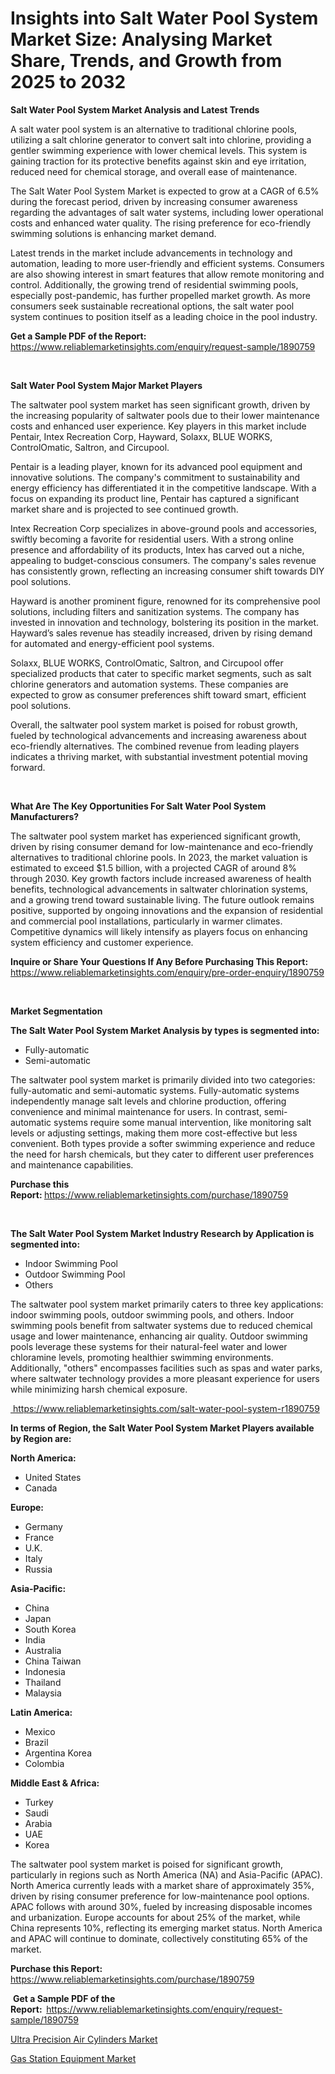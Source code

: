 <p><h1>Insights into Salt Water Pool System Market Size: Analysing Market Share, Trends, and Growth from 2025 to 2032</h1></p><p><strong>Salt Water Pool System Market Analysis and Latest Trends</strong></p>
<p><p>A salt water pool system is an alternative to traditional chlorine pools, utilizing a salt chlorine generator to convert salt into chlorine, providing a gentler swimming experience with lower chemical levels. This system is gaining traction for its protective benefits against skin and eye irritation, reduced need for chemical storage, and overall ease of maintenance. </p><p>The Salt Water Pool System Market is expected to grow at a CAGR of 6.5% during the forecast period, driven by increasing consumer awareness regarding the advantages of salt water systems, including lower operational costs and enhanced water quality. The rising preference for eco-friendly swimming solutions is enhancing market demand. </p><p>Latest trends in the market include advancements in technology and automation, leading to more user-friendly and efficient systems. Consumers are also showing interest in smart features that allow remote monitoring and control. Additionally, the growing trend of residential swimming pools, especially post-pandemic, has further propelled market growth. As more consumers seek sustainable recreational options, the salt water pool system continues to position itself as a leading choice in the pool industry.</p></p>
<p><strong>Get a Sample PDF of the Report:&nbsp;</strong> <a href="https://www.reliablemarketinsights.com/enquiry/request-sample/1890759?utm_campaign=2232&utm_medium=2&utm_source=Github&utm_content=ia&utm_term=11042025&utm_id=salt-water-pool-system">https://www.reliablemarketinsights.com/enquiry/request-sample/1890759</a></p>
<p>&nbsp;</p>
<p><strong>Salt Water Pool System Major Market Players</strong></p>
<p><p>The saltwater pool system market has seen significant growth, driven by the increasing popularity of saltwater pools due to their lower maintenance costs and enhanced user experience. Key players in this market include Pentair, Intex Recreation Corp, Hayward, Solaxx, BLUE WORKS, ControlOmatic, Saltron, and Circupool.</p><p>Pentair is a leading player, known for its advanced pool equipment and innovative solutions. The company's commitment to sustainability and energy efficiency has differentiated it in the competitive landscape. With a focus on expanding its product line, Pentair has captured a significant market share and is projected to see continued growth.</p><p>Intex Recreation Corp specializes in above-ground pools and accessories, swiftly becoming a favorite for residential users. With a strong online presence and affordability of its products, Intex has carved out a niche, appealing to budget-conscious consumers. The company's sales revenue has consistently grown, reflecting an increasing consumer shift towards DIY pool solutions.</p><p>Hayward is another prominent figure, renowned for its comprehensive pool solutions, including filters and sanitization systems. The company has invested in innovation and technology, bolstering its position in the market. Hayward’s sales revenue has steadily increased, driven by rising demand for automated and energy-efficient pool systems.</p><p>Solaxx, BLUE WORKS, ControlOmatic, Saltron, and Circupool offer specialized products that cater to specific market segments, such as salt chlorine generators and automation systems. These companies are expected to grow as consumer preferences shift toward smart, efficient pool solutions.</p><p>Overall, the saltwater pool system market is poised for robust growth, fueled by technological advancements and increasing awareness about eco-friendly alternatives. The combined revenue from leading players indicates a thriving market, with substantial investment potential moving forward.</p></p>
<p>&nbsp;</p>
<p><strong>What Are The Key Opportunities For Salt Water Pool System Manufacturers?</strong></p>
<p><p>The saltwater pool system market has experienced significant growth, driven by rising consumer demand for low-maintenance and eco-friendly alternatives to traditional chlorine pools. In 2023, the market valuation is estimated to exceed $1.5 billion, with a projected CAGR of around 8% through 2030. Key growth factors include increased awareness of health benefits, technological advancements in saltwater chlorination systems, and a growing trend toward sustainable living. The future outlook remains positive, supported by ongoing innovations and the expansion of residential and commercial pool installations, particularly in warmer climates. Competitive dynamics will likely intensify as players focus on enhancing system efficiency and customer experience.</p></p>
<p><strong>Inquire or Share Your Questions If Any Before Purchasing This Report:</strong> <a href="https://www.reliablemarketinsights.com/enquiry/pre-order-enquiry/1890759?utm_campaign=2232&utm_medium=2&utm_source=Github&utm_content=ia&utm_term=11042025&utm_id=salt-water-pool-system">https://www.reliablemarketinsights.com/enquiry/pre-order-enquiry/1890759</a></p>
<p>&nbsp;</p>
<p><strong>Market Segmentation</strong></p>
<p><strong>The Salt Water Pool System Market Analysis by types is segmented into:</strong></p>
<p><ul><li>Fully-automatic</li><li>Semi-automatic</li></ul></p>
<p><p>The saltwater pool system market is primarily divided into two categories: fully-automatic and semi-automatic systems. Fully-automatic systems independently manage salt levels and chlorine production, offering convenience and minimal maintenance for users. In contrast, semi-automatic systems require some manual intervention, like monitoring salt levels or adjusting settings, making them more cost-effective but less convenient. Both types provide a softer swimming experience and reduce the need for harsh chemicals, but they cater to different user preferences and maintenance capabilities.</p></p>
<p><strong>Purchase this Report:&nbsp;</strong><a href="https://www.reliablemarketinsights.com/purchase/1890759?utm_campaign=2232&utm_medium=2&utm_source=Github&utm_content=ia&utm_term=11042025&utm_id=salt-water-pool-system">https://www.reliablemarketinsights.com/purchase/1890759</a></p>
<p>&nbsp;</p>
<p><strong>The Salt Water Pool System Market Industry Research by Application is segmented into:</strong></p>
<p><ul><li>Indoor Swimming Pool</li><li>Outdoor Swimming Pool</li><li>Others</li></ul></p>
<p><p>The saltwater pool system market primarily caters to three key applications: indoor swimming pools, outdoor swimming pools, and others. Indoor swimming pools benefit from saltwater systems due to reduced chemical usage and lower maintenance, enhancing air quality. Outdoor swimming pools leverage these systems for their natural-feel water and lower chloramine levels, promoting healthier swimming environments. Additionally, "others" encompasses facilities such as spas and water parks, where saltwater technology provides a more pleasant experience for users while minimizing harsh chemical exposure.</p></p>
<p><a href="https://www.reliablemarketinsights.com/salt-water-pool-system-r1890759?utm_campaign=2232&utm_medium=2&utm_source=Github&utm_content=ia&utm_term=11042025&utm_id=salt-water-pool-system">&nbsp;https://www.reliablemarketinsights.com/salt-water-pool-system-r1890759</a></p>
<p><strong>In terms of Region, the Salt Water Pool System Market Players available by Region are:</strong></p>
<p>
    <p> <strong> North America: </strong>
        <ul>
            <li>United States</li>
            <li>Canada</li>
        </ul>
        </p> 
    <p> <strong> Europe: </strong>
        <ul>
            <li>Germany</li>
            <li>France</li>
            <li>U.K.</li>
            <li>Italy</li>
            <li>Russia</li>
        </ul>
        </p> 
    <p> <strong> Asia-Pacific: </strong>
        <ul>
            <li>China</li>
            <li>Japan</li>
            <li>South Korea</li>
            <li>India</li>
            <li>Australia</li>
            <li>China Taiwan</li>
            <li>Indonesia</li>
            <li>Thailand</li>
            <li>Malaysia</li>
        </ul>
        </p> 
    <p> <strong> Latin America: </strong>
        <ul>
            <li>Mexico</li>
            <li>Brazil</li>
            <li>Argentina Korea</li>
            <li>Colombia</li>
        </ul>
        </p> 
    <p> <strong> Middle East & Africa: </strong>
        <ul>
            <li>Turkey</li>
            <li>Saudi</li>
            <li>Arabia</li>
            <li>UAE</li>
            <li>Korea</li>
        </ul>
    </p>
    </p>
<p><p>The saltwater pool system market is poised for significant growth, particularly in regions such as North America (NA) and Asia-Pacific (APAC). North America currently leads with a market share of approximately 35%, driven by rising consumer preference for low-maintenance pool options. APAC follows with around 30%, fueled by increasing disposable incomes and urbanization. Europe accounts for about 25% of the market, while China represents 10%, reflecting its emerging market status. North America and APAC will continue to dominate, collectively constituting 65% of the market.</p></p>
<p><strong>Purchase this Report: </strong><a href="https://www.reliablemarketinsights.com/purchase/1890759?utm_campaign=2232&utm_medium=2&utm_source=Github&utm_content=ia&utm_term=11042025&utm_id=salt-water-pool-system">https://www.reliablemarketinsights.com/purchase/1890759</a></p>
<p>&nbsp;<strong>Get a Sample PDF of the Report:&nbsp;&nbsp;</strong><a href="https://www.reliablemarketinsights.com/enquiry/request-sample/1890759?utm_campaign=2232&utm_medium=2&utm_source=Github&utm_content=ia&utm_term=11042025&utm_id=salt-water-pool-system">https://www.reliablemarketinsights.com/enquiry/request-sample/1890759</a></p>
<p><strong></strong></p>
<p><p><a href="https://github.com/HobertDavis43/Market-Research-Report-List-2/blob/main/ultra-precision-air-cylinders-market.md?utm_campaign=2232&utm_medium=2&utm_source=Github&utm_content=ia&utm_term=11042025&utm_id=salt-water-pool-system">Ultra Precision Air Cylinders Market</a></p><p><a href="https://github.com/AshikRahman991/Market-Research-Report-List-2/blob/main/gas-station-equipment-market.md?utm_campaign=2232&utm_medium=2&utm_source=Github&utm_content=ia&utm_term=11042025&utm_id=salt-water-pool-system">Gas Station Equipment Market</a></p></p>